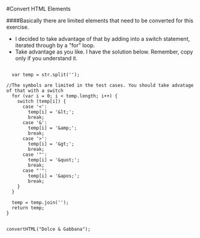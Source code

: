 #Convert HTML Elements

####Basically there are limited elements that need to be converted for this exercise. 

* I decided to take advantage of that by adding into a switch statement, iterated through by a "for" loop. 
* Take advantage as you like. I have the solution below. Remember, copy only if you understand it. 

```function convertHTML(str) {

  var temp = str.split('');

//The symbols are limited in the test cases. You should take advatage of that with a switch
  for (var i = 0; i < temp.length; i++) {
    switch (temp[i]) {
      case '<':
        temp[i] = '&lt;';
        break;
      case '&':
        temp[i] = '&amp;';
        break;
      case '>':
        temp[i] = '&gt;';
        break;
      case '"':
        temp[i] = '&quot;';
        break;
      case "'":
        temp[i] = '&apos;';
        break;
    }
  }

  temp = temp.join('');
  return temp;
}


convertHTML("Dolce & Gabbana");
```